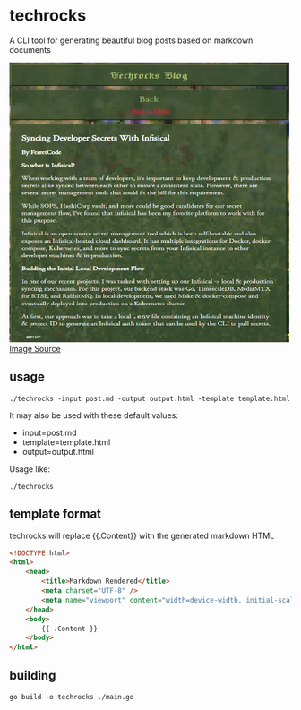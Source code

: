 # techrocks

A CLI tool for generating beautiful blog posts based on markdown documents

<img src="./img/example.png" height="500px" width="500px" alt="example generated techrocks document" />
<br>
<a href="https://techrocks.frrt.space">Image Source</a>

## usage

```
./techrocks -input post.md -output output.html -template template.html
```

It may also be used with these default values:

-   input=post.md
-   template=template.html
-   output=output.html

Usage like:

```
./techrocks
```

## template format

techrocks will replace {{.Content}} with the generated markdown HTML

```html
<!DOCTYPE html>
<html>
    <head>
        <title>Markdown Rendered</title>
        <meta charset="UTF-8" />
        <meta name="viewport" content="width=device-width, initial-scale=1.0" />
    </head>
    <body>
        {{ .Content }}
    </body>
</html>
```

## building

```
go build -o techrocks ./main.go
```
